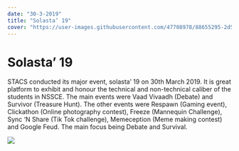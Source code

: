 ```yaml
---
date: "30-3-2019"
title: "Solasta’ 19"
cover: "https://user-images.githubusercontent.com/47708978/88655295-2d5ab500-d0ec-11ea-9812-f708abf000d9.jpg"
---
```

# Solasta’ 19

STACS conducted its major event, solasta’ 19 on 30th March 2019. It is great platform to exhibit and honour the technical and non-technical caliber of the students in NSSCE. The main events were Vaad Vivaadh (Debate) and Survivor (Treasure Hunt). The other events were Respawn (Gaming event), Clickathon (Online photography contest), Freeze (Mannequin Challenge), Sync ‘N Share (Tik Tok challenge), Memeception (Meme making contest) and Google Feud. The main focus being Debate and Survival.

![](https://user-images.githubusercontent.com/47708978/88577440-a57d9800-d064-11ea-93fa-654439ee2e7a.jpg)
